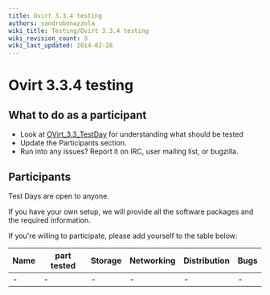 ```yaml
---
title: Ovirt 3.3.4 testing
authors: sandrobonazzola
wiki_title: Testing/Ovirt 3.3.4 testing
wiki_revision_count: 3
wiki_last_updated: 2014-02-28
---
```


# Ovirt 3.3.4 testing

## What to do as a participant

*   Look at [OVirt_3.3_TestDay](OVirt_3.3_TestDay) for understanding what should be tested
*   Update the Participants section.
*   Run into any issues? Report it on IRC, user mailing list, or bugzilla.

## Participants

Test Days are open to anyone.

If you have your own setup, we will provide all the software packages and the required information.

If you're willing to participate, please add yourself to the table below:

| Name | part tested | Storage | Networking | Distribution | Bugs |
|------|-------------|---------|------------|--------------|------|
| -    | -           | -       | -          | -            | -    |
